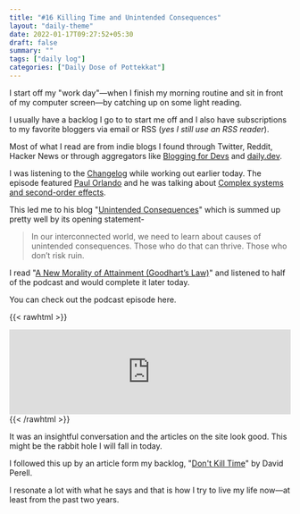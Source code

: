 ```yaml
---
title: "#16 Killing Time and Unintended Consequences"
layout: "daily-theme"
date: 2022-01-17T09:27:52+05:30
draft: false
summary: ""
tags: ["daily log"]
categories: ["Daily Dose of Pottekkat"]
---
```


I start off my "work day"—when I finish my morning routine and sit in front of my computer screen—by catching up on some light reading.

I usually have a backlog I go to to start me off and I also have subscriptions to my favorite bloggers via email or RSS (_yes I still use an RSS reader_).

Most of what I read are from indie blogs I found through Twitter, Reddit, Hacker News or through aggregators like [Blogging for Devs](https://bloggingfordevs.com/trends/) and [daily.dev](https://daily.dev/).

I was listening to the [Changelog](https://changelog.com/) while working out earlier today. The episode featured [Paul Orlando](https://www.marshall.usc.edu/personnel/paul-orlando) and he was talking about [Complex systems and second-order effects](https://changelog.com/podcast/474).

This led me to his blog "[Unintended Consequences](https://unintendedconsequenc.es/)" which is summed up pretty well by its opening statement-

> In our interconnected world, we need to learn about causes of unintended consequences. Those who do that can thrive. Those who don’t risk ruin.

I read "[A New Morality of Attainment (Goodhart’s Law)](https://unintendedconsequenc.es/new-morality-of-attainment-goodharts-law/)" and listened to half of the podcast and would complete it later today.

You can check out the podcast episode here.

{{< rawhtml >}}
<iframe src="https://open.spotify.com/embed/episode/7mVIjIS0UiGDzAzMfZ2Kfb?utm_source=generator" width="100%" height="152" frameBorder="0" allowfullscreen="" allow="autoplay; clipboard-write; encrypted-media; fullscreen; picture-in-picture"></iframe>
{{< /rawhtml >}}

It was an insightful conversation and the articles on the site look good. This might be the rabbit hole I will fall in today.

I followed this up by an article form my backlog, "[Don\'t Kill Time](https://perell.com/essay/dont-kill-time/)" by David Perell.

I resonate a lot with what he says and that is how I try to live my life now—at least from the past two years.
